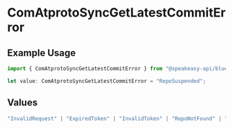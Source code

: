 # ComAtprotoSyncGetLatestCommitError

## Example Usage

```typescript
import { ComAtprotoSyncGetLatestCommitError } from "@speakeasy-api/bluesky/models/errors";

let value: ComAtprotoSyncGetLatestCommitError = "RepoSuspended";
```

## Values

```typescript
"InvalidRequest" | "ExpiredToken" | "InvalidToken" | "RepoNotFound" | "RepoTakendown" | "RepoSuspended" | "RepoDeactivated"
```